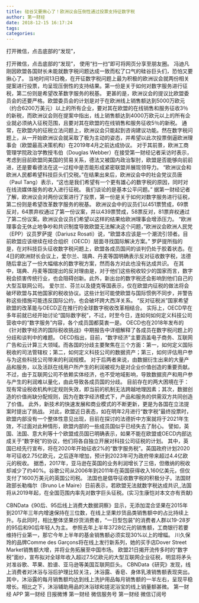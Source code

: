 ```yaml
---
title: 硅谷又要揪心了！欧洲议会压倒性通过投票支持征数字税
author: 第一财经
date: 2018-12-15 16:17:24
tags: 
categories: 
---
```

打开微信，点击底部的“发现”，
<!-- more -->
打开微信，点击底部的“发现”，
使用“扫一扫”即可将网页分享至朋友圈。
冯迪凡
刚因欧盟各国财长未能就数字税问题达成一致而松了口气的硅谷巨头们，恐怕又要揪心了。
当地时间13日晚，在开征数字税问题上最为积极的欧洲议会就两份相关提案进行投票，均呈现压倒性的支持结果。第一份是关于如何对数字服务进行征税，第二份则是希望改革数字服务的税基。
更甚的是，欧洲议会的提议比欧盟委员会的还要严格。欧盟委员会的计划是对于在欧洲线上销售额达到5000万欧元（约合6200万美元）以上的所有企业，要对其在欧盟的在线销售和服务征收3％的新税，而欧洲议会则在提案中指出，线上销售额达到4000万欧元以上的所有企业就必须纳入征税范围，且要对其在欧盟的在线销售和服务征收5％的新税。
通常，在欧盟内的征税立法问题上，欧洲议会只能起到咨询建议功能。然在数字税问题上，从一开始欧洲议会就采取了极为主动的姿态，并希望以此次投票倒逼欧洲理事会（欧盟最高决策机构）在2019年4月之前达成协议。
对于其前景，欧洲工商管理学院政治学教授韦伯（Douglas Webber）在接受第一财经记者采访时表示，考虑到目前欧盟同美国的贸易关系，德法又被国内政治掣肘，欧盟是否能够向前前进，还是要看德法在这一过程中是否能形成紧密联盟并展现领导力。
“欧洲议会和欧洲人民都希望科技巨头们交税。”在结果出来后，欧洲议会中的社会党议员唐（Paul Tang）表示，“这也是我们希望有一个更有雄心的数字税的原因，同时对在线流媒体服务的收入进行征税。 我们谈论的是基本公平问题。”
据第一财经记者了解，欧洲议会对两份议案进行了投票，第一份是关于如何对数字服务进行征税，第二份则是希望改革数字服务的税基。
欧洲议会中的议员们以451票赞成，69票反对，64票弃权通过了第一份议案，并以439票赞成，58票反对，81票弃权通过了第二份议案。欧洲议会议员们希望以这样的结果给欧洲理事会增添压力。
“欧洲理事会无休止地争吵和共识制度导致欧盟无法解决这个问题，”欧洲议会欧洲人民党（EPP）议员罗萨提（Dariusz Rosati）说，“欧盟本应该是一个潮流引领者。目前欧盟应该继续在经合组织（OECD）层面寻找国际解决方案。”
罗萨提所指的是，在对科技巨头征收数字税问题上，欧盟各成员国间的谈判仍处于胶着状态。在4日的欧洲财长会议上，爱尔兰、瑞典、丹麦等国明确表示反对征收数字税，法德随后拿出了一份大幅缩水的数字税方案，然而各方对此也没有达成共识。
在其中，瑞典、丹麦等国提出的反对理由是，对于他们这些税收较少的国家而言，数字税会损害传统行业，也会阻碍创新。此外，新出台的数字税还会影响到他们自己的大型互联网公司。
爱尔兰、芬兰以及捷克等国表示，仅在欧盟内征税的做法将会破坏欧盟与其他国家的税收协议。这些计划可能使欧盟与国际惯例不同步，并警告称这些措施可能违反国际公约，也会破坏跨大西洋关系。
“反对征税派”国家希望欧盟的改革能与OECD正在推行的全球数字税收改革相结合。
实际上，OECD早在多年前就已经开始讨论“国际数字税”，不过，时至今日，连如何如何定义科技公司营收中的“数字服务”内容，各个成员国都莫衷一是。
OECD也在2018年发布的《针对数字经济的国际税收挑战》中期报告中详细解释了各成员在数字税问题上的分歧和谈判中的难题。
OECD指出，目前，“数字经济”主要涵盖电子商务、互联网广告和云计算三大领域。而各国的分歧主要聚焦在三个方面：第一，如何定义国际税收的司法管辖权；第二，如何定义科技公司的数据资产；第三，如何评估用户参与为这些科技公司带来的利润规模。
对于后两者来说，由数据衍生出来的大量产品和服务，以及活跃在线用户所产生的利润被视为是对企业价值创造的重要贡献。
不过，由于互联网公司不依赖实体经济，也不受地域影响，导致数据资产和用户参与产生的利润难以量化，由此导致各成员国的分歧。
目前存在的两大困境在于：现有常设税收机构判定规则失效，即当前的机制无法跨越地理因素；其次，数据创造的价值尚缺分配规则，因为在数字经济模式下，产品和服务的供需双方共同创造了价值。 此外，新技术的快速发展和商业模式的不断更新，更是为各国在立法提案时提出了挑战。
对此，欧盟近日表态，如在明年2月进行“数字税”最终投票时，欧盟内部没有一个整体性意见出现，目前在探讨的法德折中方案就将于2021年生效，不过面对此种情形，欧盟内部的一些成员国似乎已经失去了耐心。
譬如，英国、法国、意大利等十个欧盟成员国已明确表示，如果不能在欧盟或OECD内部达成关于“数字税”的协议，他们将各自独立开展对科技公司征税的计划。
其中，英国已经先行宣布，将在2020年开始征收2%的“数字服务税”。英国政府计划2020年可征收2.75亿欧元，之后逐年增加，预计到2023年可为政府带来超过4.4亿欧元的税收。
据悉，2017年，亚马逊在英国的业务利润增长了三倍，但缴纳的税收却减少了约40%。谷歌公司从2006年到2011年在英国获得收入160亿美元，但仅支付了1600万美元的英国公司税。
法国也是倡导征收数字税的积极分子。法国财政部长勒梅尔（Bruno Le Maire）日前表示，若欧盟无法就数字税达成共识,,法国将从2019年起，在全国范围内率先对数字巨头征税。(实习生康恺对本文亦有贡献)
 
 
CBNData《90后、95后线上消费大数据洞察》显示，无添加混合坚果在2015年到2017年三年内增速保持在三位数，在线上坚果炒货品类销售额中的占比持续上升。与此同时，相比整体坚果炒货消费者，“一日型包装”的消费者人群以19-28岁的95后和90后年轻人为主。
参照去年上半年3728亿元的销售额，工商银行若要维持行业第一，那它今年上半年的基金销售额必须实现30%以上的增幅。
川久保玲的品牌Comme des Garçons将在线上发行新系列，她的买手店Dover Street Market销售额大增，并将业务拓展至中国市场。
欧盟21日揭开流传多时的“数字税”面纱，宣布拟对全球年收入超过7.5亿欧元的大型互联网企业征税，明显将矛头对准谷歌、苹果、脸谱、亚马逊等美国互联网巨头。
CBNData《研究》发现，线上消费者对沐浴与浴后护理比较关注，沐浴露、香皂、身体乳液销售额表现突出。其中，沐浴露的每月销售额均达到线上洗护用品每月销售额的一半左右，呈现平稳增长。相比之下，沐浴辅助用品的沐浴球和搓泥浴宝的线上销量额甚微。
第一财经
APP
第一财经
日报微博
第一财经
微信服务号
第一财经
微信订阅号
